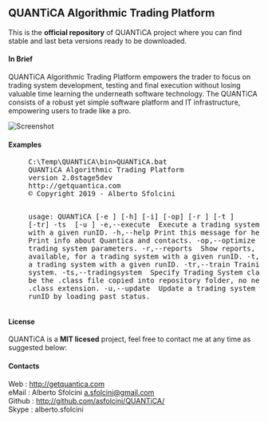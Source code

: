 ## QUANTiCA Algorithmic Trading Platform

This is the __official repository__ of QUANTiCA project where you can find stable and last beta versions ready to be downloaded.

#### In Brief
QUANTiCA Algorithmic Trading Platform empowers the trader to focus on trading system development, testing and final execution without losing valuable time learning the underneath software technology. The QUANTiCA consists of a robust yet simple software platform and IT infrastructure, empowering users to trade like a pro.

![Screenshot](https://raw.githubusercontent.com/asfolcini/QUANTiCA/master/docs/screenshot.png)

#### Examples
<dd>
<pre>
C:\Temp\QUANTiCA\bin>QUANTiCA.bat
QUANTiCA Algorithmic Trading Platform
version 2.0stage5dev
http://getquantica.com
© Copyright 2019 - Alberto Sfolcini <a.sfolcini@gmail.com>

usage: QUANTiCA [-e <arg>] [-h] [-i] [-op] [-r <arg>] [-t <arg>] [-tr] -ts
       <arg> [-u <arg>]
 -e,--execute <arg>          Execute a trading system with a given runID.
 -h,--help                   Print this message for help.
 -i,--info                   Print info about Quantica and contacts.
 -op,--optimize              Optimizing the trading system parameters.
 -r,--reports <arg>          Show reports, if available, for a trading
                             system with a given runID.
 -t,--test <arg>             Test a trading system with a given runID.
 -tr,--train                 Training the trading system.
 -ts,--tradingsystem <arg>   Specify Trading System class, it must be the
                             .class file copied into repository folder, no
                             need to specify the .class extension.
 -u,--update <arg>           Update a trading system with a given runID by
                             loading past status.
</pre>
</dd>
         
#### License
QUANTiCA is a __MIT licesed__ project, feel free to contact me at any time as suggested below:

#### Contacts
Web    : http://getquantica.com<br>
eMail  : Alberto Sfolcini <a.sfolcini@gmail.com><br>
Github : http://github.com/asfolcini/QUANTiCA/<br>
Skype  : alberto.sfolcini<br>



